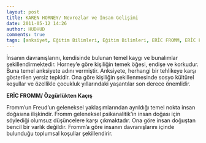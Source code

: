 ```yaml
---
layout: post
title: KAREN HORNEY/ Nevrozlar ve İnsan Gelişimi 
date: 2011-05-12 14:26
author: HUDHUD
comments: true
tags: [anksiyet, Eğitim Bilimleri, Eğitim Bilimleri, ERİC FROMM, ERİC FROMM, Özgürlükten Kaçış, KAREN HORNEY, Nevrozlar]
---
```

İnsanın davranışlarını, kendisinde bulunan temel kaygı ve bunalımlar şekillendirmektedir. Horney’e göre kişiliğin temek öğesi, endişe ve korkudur. Buna temel anksiyete adını vermiştir. Anksiyete, herhangi bir tehlikeye karşı gösterilen yersiz tepkidir. Ona göre kişiliğin şekillenmesinde sosyo kültürel koşullar ve özellikle çocukluk yıllarındaki yaşantılar son derece önemlidir.

<strong>ERİC FROMM/ Özgürlükten Kaçış</strong>

<strong></strong> Fromm’un Freud’un geleneksel yaklaşımlarından ayrıldığı temel nokta insan doğasına ilişkindir. Fromm geleneksel psikanalitik’in insan doğası için söylediği olumsuz düşüncelere karşı çıkmaktadır. Ona göre insan doğuştan bencil bir varlık değildir. Fromm’a göre insanın davranışlarını içinde bulunduğu toplumsal koşullar şekillendirir.
